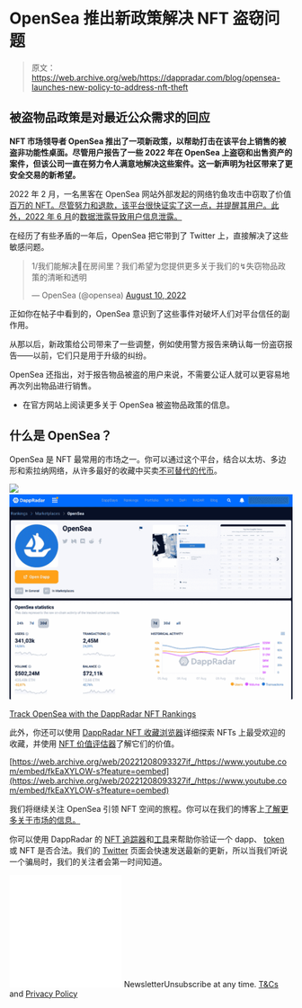 # OpenSea 推出新政策解决 NFT 盗窃问题

> 原文：<https://web.archive.org/web/https://dappradar.com/blog/opensea-launches-new-policy-to-address-nft-theft>

## 被盗物品政策是对最近公众需求的回应

**NFT 市场领导者 OpenSea 推出了一项新政策，以帮助打击在该平台上销售的被盗非功能性桌面。尽管用户报告了一些 2022 年在 OpenSea 上盗窃和出售资产的案件，但该公司一直在努力令人满意地解决这些案件。这一新声明为社区带来了更安全交易的新希望。**

2022 年 2 月，一名黑客在 OpenSea 网站外部发起的网络钓鱼攻击中窃取了价值[百万的 NFT。尽管努力和退款，该平台很快证实了这一点，并提醒其用户。此外，2022 年 6 月](https://web.archive.org/web/20221208093327/https://dappradar.com/blog/opensea-upgrade-throws-door-open-to-hackers)的[数据泄露导致用户信息泄露。](https://web.archive.org/web/20221208093327/https://dappradar.com/blog/opensea-data-breach-results-in-user-information-leak)

在经历了有些矛盾的一年后，OpenSea 把它带到了 Twitter 上，直接解决了这些敏感问题。

> 1/我们能解决🐘在房间里？我们希望为您提供更多关于我们的↯失窃物品政策的清晰和透明
> 
> — OpenSea (@opensea) [August 10, 2022](https://web.archive.org/web/20221208093327/https://twitter.com/opensea/status/1557487545876762625?ref_src=twsrc%5Etfw)

正如你在帖子中看到的，OpenSea 意识到了这些事件对破坏人们对平台信任的副作用。

从那以后，新政策给公司带来了一些调整，例如使用警方报告来确认每一份盗窃报告——以前，它们只是用于升级的纠纷。

OpenSea 还指出，对于报告物品被盗的用户来说，不需要公证人就可以更容易地再次列出物品进行销售。

*   在官方网站上阅读更多关于 OpenSea 被盗物品政策的信息。

## 什么是 OpenSea？

OpenSea 是 NFT 最常用的市场之一。你可以通过这个平台，结合以太坊、多边形和索拉纳网络，从许多最好的收藏中买卖[不可替代的代币](https://web.archive.org/web/20221208093327/https://dappradar.com/blog/what-are-non-fungible-tokens-nfts)。

![](img/655bb14e1f463114325abbcf16049b57.png)![OpenSea August 2022 DappRadar Statistics](img/765474923b317ac677212b2b4767ce17.png)

[Track OpenSea with the DappRadar NFT Rankings](https://web.archive.org/web/20221208093327/https://dappradar.com/multichain/marketplaces/opensea)

此外，你还可以使用 [DappRadar NFT 收藏浏览器](https://web.archive.org/web/20221208093327/https://dappradar.com/hub/nft-explorer)详细探索 NFTs 上最受欢迎的收藏，并使用 [NFT 价值评估器](https://web.archive.org/web/20221208093327/https://dappradar.com/hub/nft-value-estimator)了解它们的价值。

[https://web.archive.org/web/20221208093327if_/https://www.youtube.com/embed/fkEaXYLOW-s?feature=oembed](https://web.archive.org/web/20221208093327if_/https://www.youtube.com/embed/fkEaXYLOW-s?feature=oembed)

我们将继续关注 OpenSea 引领 NFT 空间的旅程。你可以在我们的博客上[了解更多关于市场的信息。](https://web.archive.org/web/20221208093327/https://dappradar.com/blog/tag/opensea)

你可以使用 DappRadar 的 [NFT 追踪器](https://web.archive.org/web/20221208093327/https://dappradar.com/nft)和[工具](https://web.archive.org/web/20221208093327/https://dappradar.com/rankings)来帮助你验证一个 dapp、 [token](https://web.archive.org/web/20221208093327/https://dappradar.com/hub/tokens/ethereum/all/1) 或 NFT 是否合法。我们的 [Twitter](https://web.archive.org/web/20221208093327/https://twitter.com/DappRadar) 页面会快速发送最新的更新，所以当我们听说一个骗局时，我们的关注者会第一时间知道。

![](img/6d5a4a2d609c56e1a5771717e54ba759.png) NewsletterUnsubscribe at any time. [T&Cs](https://web.archive.org/web/20221208093327/https://dappradar.com/terms) and [Privacy Policy](https://web.archive.org/web/20221208093327/https://dappradar.com/privacy-policy)
